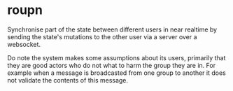 # roupn

Synchronise part of the state between different users in near realtime by sending the state's mutations to the other user via a server over a websocket.

Do note the system makes some assumptions about its users, primarily that they are good actors who do not what to harm the group they are in. For example when a message is broadcasted from one group to another it does not validate the contents of this message.
